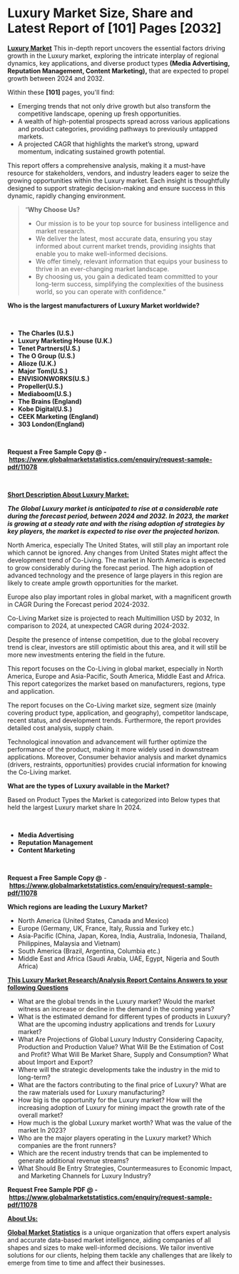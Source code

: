 <h1>Luxury Market Size, Share and Latest Report of [101] Pages [2032]</h1>
<p><a href="https://www.globalmarketstatistics.com/market-reports/luxury-market-11078"><strong>Luxury Market</strong></a> This in-depth report uncovers the essential factors driving growth in the Luxury market, exploring the intricate interplay of regional dynamics, key applications, and diverse product types <strong>(Media Advertising, Reputation Management, Content Marketing),</strong> that are expected to propel growth between 2024 and 2032.</p>
<p>Within these <strong>[101]</strong> pages, you'll find:</p>
<ul>
<li>Emerging trends that not only drive growth but also transform the competitive landscape, opening up fresh opportunities.</li>
<li>A wealth of high-potential prospects spread across various applications and product categories, providing pathways to previously untapped markets.</li>
<li>A projected CAGR that highlights the market&rsquo;s strong, upward momentum, indicating sustained growth potential.</li>
</ul>
<p>This report offers a comprehensive analysis, making it a must-have resource for stakeholders, vendors, and industry leaders eager to seize the growing opportunities within the Luxury market. Each insight is thoughtfully designed to support strategic decision-making and ensure success in this dynamic, rapidly changing environment.</p>
<blockquote class="">
<p>&ldquo;<strong>Why Choose Us? </strong></p>
<ul>
<li>Our mission is to be your top source for business intelligence and market research.</li>
<li>We deliver the latest, most accurate data, ensuring you stay informed about current market trends, providing insights that enable you to make well-informed decisions.</li>
<li>We offer timely, relevant information that equips your business to thrive in an ever-changing market landscape.</li>
<li>By choosing us, you gain a dedicated team committed to your long-term success, simplifying the complexities of the business world, so you can operate with confidence.&rdquo;</li>
</ul>
</blockquote>
<p><strong>Who is the largest manufacturers of Luxury Market worldwide?</strong></p>
<p>&nbsp;</p>
<ul>
<li><strong>The Charles (U.S.)</strong></li>
<li><strong>Luxury Marketing House (U.K.)</strong></li>
<li><strong>Tenet Partners(U.S.)</strong></li>
<li><strong>The O Group (U.S.)</strong></li>
<li><strong>Alioze (U.K.)</strong></li>
<li><strong>Major Tom(U.S.)</strong></li>
<li><strong>ENVISIONWORKS(U.S.)</strong></li>
<li><strong>Propeller(U.S.)</strong></li>
<li><strong>Mediaboom(U.S.)</strong></li>
<li><strong>The Brains (England)</strong></li>
<li><strong>Kobe Digital(U.S.)</strong></li>
<li><strong>CEEK Marketing (England)</strong></li>
<li><strong>303 London(England)</strong></li>
</ul>
<p>&nbsp;</p>
<p><strong>Request a Free Sample Copy @ -&nbsp;</strong><a href="https://www.globalmarketstatistics.com/enquiry/request-sample-pdf/11078"><strong>https://www.globalmarketstatistics.com/enquiry/request-sample-pdf/11078</strong></a></p>
<p>&nbsp;</p>
<p><strong><u>Short Description About Luxury Market:</u></strong></p>
<p><strong><em>The Global Luxury market is anticipated to rise at a considerable rate during the forecast period, between 2024 and 2032. In 2023, the market is growing at a steady rate and with the rising adoption of strategies by key players, the market is expected to rise over the projected horizon.</em></strong></p>
<p>North America, especially The United States, will still play an important role which cannot be ignored. Any changes from United States might affect the development trend of Co-Living. The market in North America is expected to grow considerably during the forecast period. The high adoption of advanced technology and the presence of large players in this region are likely to create ample growth opportunities for the market.</p>
<p>Europe also play important roles in global market, with a magnificent growth in CAGR During the Forecast period 2024-2032.</p>
<p>Co-Living Market size is projected to reach Multimillion USD by 2032, In comparison to 2024, at unexpected CAGR during 2024-2032.</p>
<p>Despite the presence of intense competition, due to the global recovery trend is clear, investors are still optimistic about this area, and it will still be more new investments entering the field in the future.</p>
<p>This report focuses on the Co-Living in global market, especially in North America, Europe and Asia-Pacific, South America, Middle East and Africa. This report categorizes the market based on manufacturers, regions, type and application.</p>
<p>The report focuses on the Co-Living market size, segment size (mainly covering product type, application, and geography), competitor landscape, recent status, and development trends. Furthermore, the report provides detailed cost analysis, supply chain.</p>
<p>Technological innovation and advancement will further optimize the performance of the product, making it more widely used in downstream applications. Moreover, Consumer behavior analysis and market dynamics (drivers, restraints, opportunities) provides crucial information for knowing the Co-Living market.</p>
<p><strong>What are the types of Luxury available in the Market?</strong></p>
<p>Based on Product Types the Market is categorized into Below types that held the largest Luxury market share In 2024.</p>
<p>&nbsp;</p>
<ul>
<li><strong>Media Advertising</strong></li>
<li><strong>Reputation Management</strong></li>
<li><strong>Content Marketing</strong></li>
</ul>
<p>&nbsp;</p>
<p><strong>Request a Free Sample Copy @</strong>&nbsp;-&nbsp;<a href="https://www.globalmarketstatistics.com/enquiry/request-sample-pdf/11078"><strong>https://www.globalmarketstatistics.com/enquiry/request-sample-pdf/11078</strong></a></p>
<p><strong>Which regions are leading the Luxury Market?</strong></p>
<ul>
<li>North America (United States, Canada and Mexico)</li>
<li>Europe (Germany, UK, France, Italy, Russia and Turkey etc.)</li>
<li>Asia-Pacific (China, Japan, Korea, India, Australia, Indonesia, Thailand, Philippines, Malaysia and Vietnam)</li>
<li>South America (Brazil, Argentina, Columbia etc.)</li>
<li>Middle East and Africa (Saudi Arabia, UAE, Egypt, Nigeria and South Africa)</li>
</ul>
<p><strong><u>This Luxury Market Research/Analysis Report Contains Answers to your following Questions</u></strong></p>
<ul>
<li>What are the global trends in the Luxury market? Would the market witness an increase or decline in the demand in the coming years?</li>
<li>What is the estimated demand for different types of products in Luxury? What are the upcoming industry applications and trends for Luxury market?</li>
<li>What Are Projections of Global Luxury Industry Considering Capacity, Production and Production Value? What Will Be the Estimation of Cost and Profit? What Will Be Market Share, Supply and Consumption? What about Import and Export?</li>
<li>Where will the strategic developments take the industry in the mid to long-term?</li>
<li>What are the factors contributing to the final price of Luxury? What are the raw materials used for Luxury manufacturing?</li>
<li>How big is the opportunity for the Luxury market? How will the increasing adoption of Luxury for mining impact the growth rate of the overall market?</li>
<li>How much is the global Luxury market worth? What was the value of the market In 2023?</li>
<li>Who are the major players operating in the Luxury market? Which companies are the front runners?</li>
<li>Which are the recent industry trends that can be implemented to generate additional revenue streams?</li>
<li>What Should Be Entry Strategies, Countermeasures to Economic Impact, and Marketing Channels for Luxury Industry?</li>
</ul>
<p><strong>Request Free Sample PDF @ -&nbsp;</strong><a href="https://www.globalmarketstatistics.com/enquiry/request-sample-pdf/11078"><strong>https://www.globalmarketstatistics.com/enquiry/request-sample-pdf/11078</strong></a></p>
<p><strong><u>About Us:</u></strong></p>
<p><a href="https://www.globalmarketstatistics.com/"><strong>Global Market Statistics</strong></a>&nbsp;is a unique organization that offers expert analysis and accurate data-based market intelligence, aiding companies of all shapes and sizes to make well-informed decisions. We tailor inventive solutions for our clients, helping them tackle any challenges that are likely to emerge from time to time and affect their businesses.</p>
